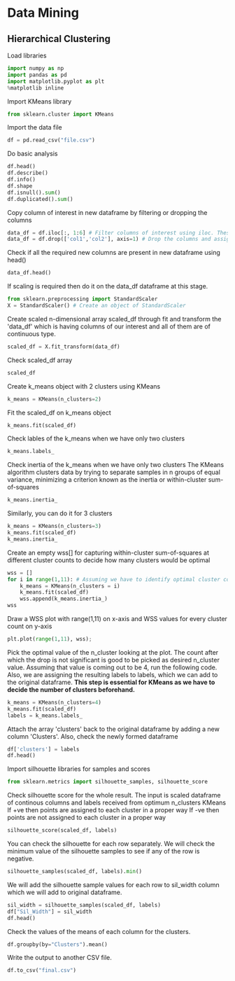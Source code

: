 # Data Mining
## Hierarchical Clustering

Load libraries

```python
import numpy as np
import pandas as pd
import matplotlib.pyplot as plt
%matplotlib inline
```

Import KMeans library

```python
from sklearn.cluster import KMeans
```

Import the data file

```python
df = pd.read_csv("file.csv")
```

Do basic analysis

```python
df.head()
df.describe() 
df.info()
df.shape
df.isnull().sum()
df.duplicated().sum()
```

Copy column of interest in new dataframe by filtering or dropping the columns

```python
data_df = df.iloc[:, 1:6] # Filter columns of interest using iloc. These are the continuous variable columns only
data_df = df.drop(['col1','col2'], axis=1) # Drop the columns and assign the resulting dataframe to new object
```

Check if all the required new columns are present in new dataframe using head()

```python
data_df.head()
```

If scaling is required then do it on the data_df dataframe at this stage.

```python
from sklearn.preprocessing import StandardScaler
X = StandardScaler() # Create an object of StandardScaler
```

Create scaled n-dimensional array scaled_df through fit and transform the 'data_df' which is having columns of our interest and all of them are of continuous type. 

```python
scaled_df = X.fit_transform(data_df) 
```

Check scaled_df array

```python
scaled_df
```

Create k_means object with 2 clusters using KMeans

```python
k_means = KMeans(n_clusters=2)
```

Fit the scaled_df on k_means object
```python
k_means.fit(scaled_df)
```

Check lables of the k_means when we have only two clusters

```python
k_means.labels_
```

Check inertia of the k_means when we have only two clusters
The KMeans algorithm clusters data by trying to separate samples in n groups of equal variance, minimizing a criterion known as the inertia or within-cluster sum-of-squares

```python
k_means.inertia_
```

Similarly, you can do it for 3 clusters

```python 
k_means = KMeans(n_clusters=3)
k_means.fit(scaled_df)
k_means.inertia_
```

Create an empty wss[] for capturing within-cluster sum-of-squares at different cluster counts to decide how many clusters would be optimal

```python
wss = []
for i in range(1,11): # Assuming we have to identify optimal cluster count in the range of 1 to 10
    k_means = KMeans(n_clusters = i)
    k_means.fit(scaled_df)
    wss.append(k_means.inertia_)
wss
```

Draw a WSS plot with range(1,11) on x-axis and WSS values for every cluster count on y-axis

```python
plt.plot(range(1,11), wss);
```

Pick the optimal value of the n_cluster looking at the plot. The count after which the drop is not significant is good to be picked as desired n_cluster value. 
Assuming that value is coming out to be 4, run the following code. Also, we are assigning the resulting labels to labels, which we can add to the original dataframe.
**This step is essential for KMeans as we have to decide the number of clusters beforehand.**

```python
k_means = KMeans(n_clusters=4)
k_means.fit(scaled_df)
labels = k_means.labels_
```

Attach the array 'clusters' back to the original dataframe by adding a new column 'Clusters'. Also, check the newly formed dataframe

```python
df['clusters'] = labels
df.head()
```

Import silhouette libraries for samples and scores

```python
from sklearn.metrics import silhouette_samples, silhouette_score
```

Check silhouette score for the whole result. 
The input is scaled dataframe of continous columns and labels received from optimum n_clusters KMeans
If +ve then points are assigned to each cluster in a proper way
If -ve then points are not assigned to each cluster in a proper way

```python
silhouette_score(scaled_df, labels)
```

You can check the silhouette for each row separately. We will check the minimum value of the silhouette samples to see if any of the row is negative.

```python
silhouette_samples(scaled_df, labels).min()
```

We will add the silhouette sample values for each row to sil_width column which we will add to original dataframe. 

```python
sil_width = silhouette_samples(scaled_df, labels)
df["Sil_Width"] = sil_width
df.head()
```

Check the values of the means of each column for the clusters.

```python 
df.groupby(by="Clusters").mean()
```

Write the output to another CSV file.

```python
df.to_csv("final.csv")
```

